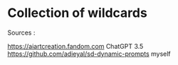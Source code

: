 # Collection of wildcards

Sources :

https://aiartcreation.fandom.com
ChatGPT 3.5
https://github.com/adieyal/sd-dynamic-prompts
myself
